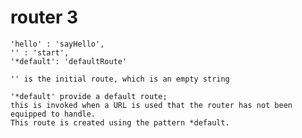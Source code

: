 router 3
================

```
'hello' : 'sayHello',
'' : 'start',
'*default': 'defaultRoute'
```

```
'' is the initial route, which is an empty string
```
```
'*default' provide a default route; 
this is invoked when a URL is used that the router has not been equipped to handle. 
This route is created using the pattern *default.
```